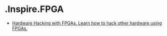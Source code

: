 # .Inspire.FPGA
- [Hardware Hacking with FPGAs. Learn how to hack other hardware using FPGAs.](https://youtu.be/6J3mEtg4qnA)
